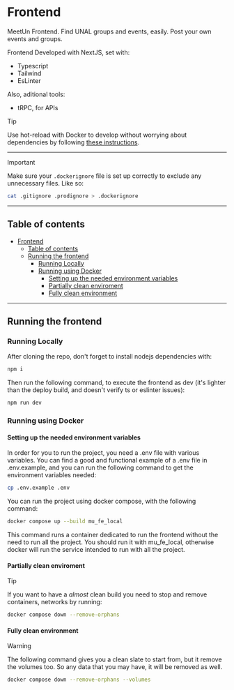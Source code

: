 # Frontend

MeetUn Frontend. Find UNAL groups and events, easily. Post your own events and groups.

Frontend Developed with NextJS, set with:

- Typescript
- Tailwind
- EsLinter

Also, aditional tools:

- tRPC, for APIs

> [!TIP]
> Use hot-reload with Docker to develop without worrying about dependencies by
> following [these instructions](#hot-reload-in-docker).

---

> [!IMPORTANT]
> Make sure your `.dockerignore` file is set up correctly to exclude any
> unnecessary files. Like so:

```sh
cat .gitignore .prodignore > .dockerignore
```

---

## Table of contents

- [Frontend](#frontend)
  - [Table of contents](#table-of-contents)
  - [Running the frontend](#running-the-frontend)
    - [Running Locally](#running-locally)
    - [Running using Docker](#running-using-docker)
      - [Setting up the needed environment variables](#setting-up-the-needed-environment-variables)
      - [Partially clean enviroment](#partially-clean-enviroment)
      - [Fully clean environment](#fully-clean-environment)

---

## Running the frontend

### Running Locally

After cloning the repo, don't forget to install nodejs dependencies with:

```sh
npm i
```

Then run the following command, to execute the frontend as dev (it's lighter than the deploy build, and doesn't verify ts or eslinter issues):

```sh
npm run dev
```

### Running using Docker

#### Setting up the needed environment variables

In order for you to run the project, you need a .env file with various variables.
You can find a good and functional example of a .env file in .env.example, and you
can run the following command to get the environment variables needed:

```sh
cp .env.example .env
```

You can run the project using docker compose, with the following command:

```sh
docker compose up --build mu_fe_local
```

This command runs a container dedicated to run the frontend without the need to run all the project. You should run it with mu_fe_local, otherwise docker will run the service intended to run with all the project.

#### Partially clean enviroment

> [!TIP]
> If you want to have a _almost_ clean build you need to stop
> and remove containers, networks by running:

```sh
docker compose down --remove-orphans
```

#### Fully clean environment

> [!WARNING]
> The following command gives you a clean slate to start from, but it
> remove the volumes too. So any data that you may have, it will be
> removed as well.

```sh
docker compose down --remove-orphans --volumes
```
